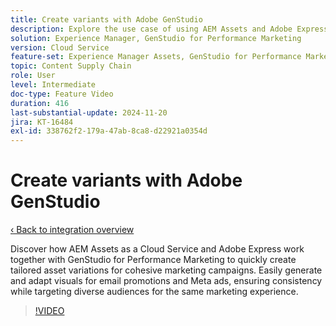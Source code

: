 ```yaml
---
title: Create variants with Adobe GenStudio
description: Explore the use case of using AEM Assets and Adobe Express to create asset variations to use in email and Meta ads used to promote the same marketing experience.
solution: Experience Manager, GenStudio for Performance Marketing
version: Cloud Service
feature-set: Experience Manager Assets, GenStudio for Performance Marketing
topic: Content Supply Chain
role: User
level: Intermediate
doc-type: Feature Video
duration: 416
last-substantial-update: 2024-11-20
jira: KT-16484
exl-id: 338762f2-179a-47ab-8ca8-d22921a0354d
---
```

# Create variants with Adobe GenStudio

[‹ Back to integration overview](./overview.md)

Discover how AEM Assets as a Cloud Service and Adobe Express work together with GenStudio for Performance Marketing to quickly create tailored asset variations for cohesive marketing campaigns. Easily generate and adapt visuals for email promotions and Meta ads, ensuring consistency while targeting diverse audiences for the same marketing experience.

>[!VIDEO](https://video.tv.adobe.com/v/3439266/?learn=on)
